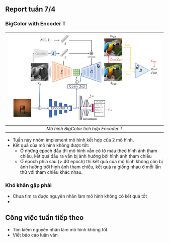 ## Report tuần 7/4

### BigColor with Encoder T

| ![](https://raw.githubusercontent.com/hoanghai912/temporary/main/images/BigColor-modify.PNG) | 
|:--:| 
| *Mô hình BigColor tích hợp Encoder T* |

- Tuần này nhóm implement mô hình kết hợp của 2 mô hình.
- Kết quả của mô hình không được tốt:
	- Ở những epoch đầu thì mô hình vẫn có tô màu theo hình ảnh tham chiếu, kết quả đầu ra vẫn bị ảnh hưởng bởi hình ảnh tham chiếu
	- Ở epoch phía sau (> 40 epoch) thì kết quả của mô hình không còn bị ảnh hưởng bởi hình ảnh tham chiếu, kết quả ra giống nhau ở mỗi lần thử với tham chiếu khác nhau.


### Khó khăn gặp phải
- Chưa tìm ra được nguyên nhân làm mô hình không có kết quả tốt
- 
## Công  việc tuần tiếp theo
- Tìm kiếm nguyên nhân làm mô hình không tốt.
- Viết báo cáo luận văn